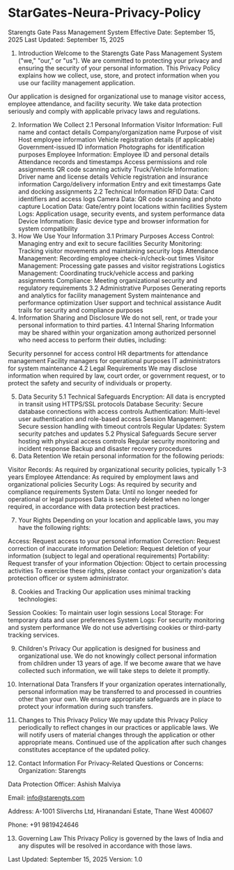 # StarGates-Neura-Privacy-Policy
Starengts Gate Pass Management System
Effective Date: September 15, 2025
Last Updated: September 15, 2025
1. Introduction
Welcome to the Starengts Gate Pass Management System ("we," "our," or "us"). We are committed to protecting your privacy and ensuring the security of your personal information. This Privacy Policy explains how we collect, use, store, and protect information when you use our facility management application.

Our application is designed for organizational use to manage visitor access, employee attendance, and facility security. We take data protection seriously and comply with applicable privacy laws and regulations.

2. Information We Collect
2.1 Personal Information
Visitor Information:
Full name and contact details
Company/organization name
Purpose of visit
Host employee information
Vehicle registration details (if applicable)
Government-issued ID information
Photographs for identification purposes
Employee Information:
Employee ID and personal details
Attendance records and timestamps
Access permissions and role assignments
QR code scanning activity
Truck/Vehicle Information:
Driver name and license details
Vehicle registration and insurance information
Cargo/delivery information
Entry and exit timestamps
Gate and docking assignments
2.2 Technical Information
RFID Data: Card identifiers and access logs
Camera Data: QR code scanning and photo capture
Location Data: Gate/entry point locations within facilities
System Logs: Application usage, security events, and system performance data
Device Information: Basic device type and browser information for system compatibility
3. How We Use Your Information
3.1 Primary Purposes
Access Control: Managing entry and exit to secure facilities
Security Monitoring: Tracking visitor movements and maintaining security logs
Attendance Management: Recording employee check-in/check-out times
Visitor Management: Processing gate passes and visitor registrations
Logistics Management: Coordinating truck/vehicle access and parking assignments
Compliance: Meeting organizational security and regulatory requirements
3.2 Administrative Purposes
Generating reports and analytics for facility management
System maintenance and performance optimization
User support and technical assistance
Audit trails for security and compliance purposes
4. Information Sharing and Disclosure
We do not sell, rent, or trade your personal information to third parties.
4.1 Internal Sharing
Information may be shared within your organization among authorized personnel who need access to perform their duties, including:

Security personnel for access control
HR departments for attendance management
Facility managers for operational purposes
IT administrators for system maintenance
4.2 Legal Requirements
We may disclose information when required by law, court order, or government request, or to protect the safety and security of individuals or property.

5. Data Security
5.1 Technical Safeguards
Encryption: All data is encrypted in transit using HTTPS/SSL protocols
Database Security: Secure database connections with access controls
Authentication: Multi-level user authentication and role-based access
Session Management: Secure session handling with timeout controls
Regular Updates: System security patches and updates
5.2 Physical Safeguards
Secure server hosting with physical access controls
Regular security monitoring and incident response
Backup and disaster recovery procedures
6. Data Retention
We retain personal information for the following periods:

Visitor Records: As required by organizational security policies, typically 1-3 years
Employee Attendance: As required by employment laws and organizational policies
Security Logs: As required by security and compliance requirements
System Data: Until no longer needed for operational or legal purposes
Data is securely deleted when no longer required, in accordance with data protection best practices.

7. Your Rights
Depending on your location and applicable laws, you may have the following rights:

Access: Request access to your personal information
Correction: Request correction of inaccurate information
Deletion: Request deletion of your information (subject to legal and operational requirements)
Portability: Request transfer of your information
Objection: Object to certain processing activities
To exercise these rights, please contact your organization's data protection officer or system administrator.

8. Cookies and Tracking
Our application uses minimal tracking technologies:

Session Cookies: To maintain user login sessions
Local Storage: For temporary data and user preferences
System Logs: For security monitoring and system performance
We do not use advertising cookies or third-party tracking services.

9. Children's Privacy
Our application is designed for business and organizational use. We do not knowingly collect personal information from children under 13 years of age. If we become aware that we have collected such information, we will take steps to delete it promptly.

10. International Data Transfers
If your organization operates internationally, personal information may be transferred to and processed in countries other than your own. We ensure appropriate safeguards are in place to protect your information during such transfers.

11. Changes to This Privacy Policy
We may update this Privacy Policy periodically to reflect changes in our practices or applicable laws. We will notify users of material changes through the application or other appropriate means. Continued use of the application after such changes constitutes acceptance of the updated policy.

12. Contact Information
For Privacy-Related Questions or Concerns:
Organization: Starengts

Data Protection Officer: Ashish Malviya

Email: info@starengts.com

Address: A-1001 Sliverchs Ltd, Hiranandani Estate, Thane West 400607

Phone: +91 9819424646

13. Governing Law
This Privacy Policy is governed by the laws of India and any disputes will be resolved in accordance with those laws.

Last Updated: September 15, 2025
Version: 1.0
